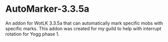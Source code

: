 # AutoMarker-3.3.5a
An addon for WotLK 3.3.5a that can automatically mark specific mobs with specific marks. This addon was created for my guild to help with interrupt rotation for Yogg phase 1.
